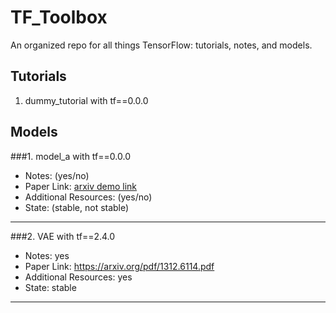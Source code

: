 # TF_Toolbox
An organized repo for all things TensorFlow: tutorials, notes, and models. 

## Tutorials 
1. dummy_tutorial with tf==0.0.0

## Models
###1. model_a with tf==0.0.0
  * Notes: (yes/no)
  * Paper Link: [arxiv demo link ](https://arxiv.org/)
  * Additional Resources: (yes/no)
  * State: (stable, not stable)

---

###2. VAE with tf==2.4.0
  * Notes: yes
  * Paper Link: [https://arxiv.org/pdf/1312.6114.pdf ](https://arxiv.org/pdf/1312.6114.pdf)
  * Additional Resources: yes
  * State: stable

---

